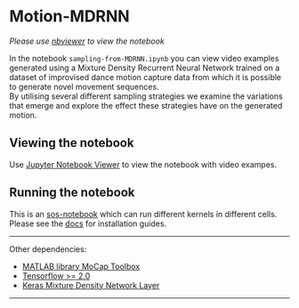 # Motion-MDRNN
*Please use [nbviewer](https://nbviewer.jupyter.org/) to view the notebook*  


In the notebook `sampling-from-MDRNN.ipynb` you can view video examples generated using a Mixture Density Recurrent Neural Network trained on a dataset of improvised dance motion capture data from which it is possible to generate novel movement sequences.  
By utilising several different sampling strategies we examine the variations that emerge and explore the effect these strategies have on the generated motion.

## Viewing the notebook
Use [Jupyter Notebook Viewer](https://github.com/jupyter/nbviewer/) to view the notebook with video exampes.


## Running the notebook
This is an [sos-notebook](https://vatlab.github.io/sos-docs/) which can run different kernels in different cells. Please see the [docs](https://vatlab.github.io/sos-docs/running.html#content) for installation guides. 

---

Other dependencies:

- [MATLAB library MoCap Toolbox](https://www.jyu.fi/hytk/fi/laitokset/mutku/en/research/materials/mocaptoolbox)  
- [Tensorflow >= 2.0](https://www.tensorflow.org/)
- [Keras Mixture Density Network Layer](https://github.com/cpmpercussion/keras-mdn-layer#keras-mixture-density-network-layer)
---

